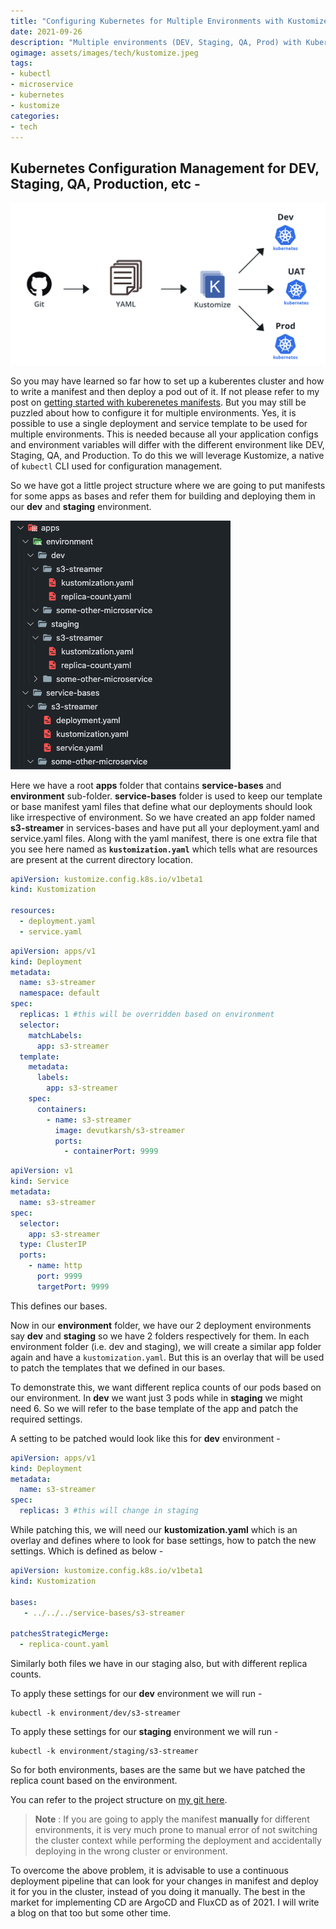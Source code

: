 ```yaml
---
title: "Configuring Kubernetes for Multiple Environments with Kustomize"
date: 2021-09-26
description: "Multiple environments (DEV, Staging, QA, Prod) with Kubernetes and Kustomize"
ogimage: assets/images/tech/kustomize.jpeg
tags: 
- kubectl
- microservice
- kubernetes
- kustomize
categories:
- tech
---
```

Kubernetes Configuration Management for DEV, Staging, QA, Production, etc - 
---

![kustomize](assets/images/tech/kustomize.jpeg)

So you may have learned so far how to set up a kuberentes cluster and how to write a manifest and then deploy a pod out of it. If not please refer to my post on [getting started with kuberenetes manifests](../getting-started-with-kubernetes-manifests/). But you may still be puzzled about how to configure it for multiple environments. Yes, it is possible to use a single deployment and service template to be used for multiple environments. This is needed because all your application configs and environment variables will differ with the different environment like DEV, Staging, QA, and Production. To do this we will leverage Kustomize, a native of ```kubectl``` CLI used for configuration management.

So we have got a little project structure where we are going to put manifests for some apps as bases and refer them for building and deploying them in our **dev** and **staging** environment.

![dir-structure](assets/images/tech/dir-structure-kustomize.png)

Here we have a root **apps** folder that contains **service-bases** and **environment** sub-folder. **service-bases** folder is used to keep our template or base manifest yaml files that define what our deployments should look like irrespective of environment. So we have created an app folder named **s3-streamer** in services-bases and have put all your deployment.yaml and service.yaml files. Along with the yaml manifest, there is one extra file that you see here named as **```kustomization.yaml```** which tells what are resources are present at the current directory location.
```kustomization.yaml
apiVersion: kustomize.config.k8s.io/v1beta1
kind: Kustomization

resources:
  - deployment.yaml
  - service.yaml
```
```deployment.yaml
apiVersion: apps/v1
kind: Deployment
metadata:
  name: s3-streamer
  namespace: default
spec:
  replicas: 1 #this will be overridden based on environment
  selector:
    matchLabels:
      app: s3-streamer
  template:
    metadata:
      labels:
        app: s3-streamer
    spec:
      containers:
        - name: s3-streamer
          image: devutkarsh/s3-streamer
          ports:
            - containerPort: 9999
```
```service.yaml
apiVersion: v1
kind: Service
metadata:
  name: s3-streamer
spec:
  selector:
    app: s3-streamer
  type: ClusterIP
  ports:
    - name: http
      port: 9999
      targetPort: 9999
```
This defines our bases.

Now in our **environment** folder, we have our 2 deployment environments say **dev** and **staging** so we have 2 folders respectively for them. In each environment folder (i.e. dev and staging), we will create a similar app folder again and have a ```kustomization.yaml```. But this is an overlay that will be used to patch the templates that we defined in our bases.

To demonstrate this, we want different replica counts of our pods based on our environment. In **dev** we want just 3 pods while in **staging** we might need 6. So we will refer to the base template of the app and patch the required settings.

A setting to be patched would look like this for **dev** environment -
```replica-count.yaml
apiVersion: apps/v1
kind: Deployment
metadata:
  name: s3-streamer
spec:
  replicas: 3 #this will change in staging
```

While patching this, we will need our **kustomization.yaml** which is an overlay and defines where to look for base settings, how to patch the new settings. Which is defined as below -

```kustomization.yaml
apiVersion: kustomize.config.k8s.io/v1beta1
kind: Kustomization

bases:
   - ../../../service-bases/s3-streamer

patchesStrategicMerge:
  - replica-count.yaml
```

Similarly both files we have in our staging also, but with different replica counts.

To apply these settings for our **dev** environment we will run -
```
kubectl -k environment/dev/s3-streamer
```

To apply these settings for our **staging** environment we will run -
```
kubectl -k environment/staging/s3-streamer
```

So for both environments, bases are the same but we have patched the replica count based on the environment.

You can refer to the project structure on [my git here](https://github.com/devutkarsh/kubernetes/tree/master/apps).

> **Note** : If you are going to apply the manifest **manually** for different environments, it is very much prone to manual error of not switching the cluster context while performing the deployment and accidentally deploying in the wrong cluster or environment.

To overcome the above problem, it is advisable to use a continuous deployment pipeline that can look for your changes in manifest and deploy it for you in the cluster, instead of you doing it manually. The best in the market for implementing CD are ArgoCD and FluxCD as of 2021. I will write a blog on that too but some other time.






